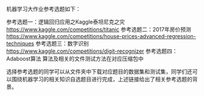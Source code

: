 机器学习大作业参考选题如下：

参考选题一：逻辑回归应用之Kaggle泰坦尼克之灾  https://www.kaggle.com/competitions/titanic
参考选题二：2017年房价预测 https://www.kaggle.com/competitions/house-prices-advanced-regression-techniques
参考选题三：数字识别 https://www.kaggle.com/competitions/digit-recognizer
参考选题四：Adaboost算法 算法及相关的文件测试方法在对应压缩包中

选择参考选题的同学可以从文件夹中下载对应题目的数据集和测试集，同学们还可以围绕机器学习的相关知识自选题目进行完成，上述链接给出了相关参考选题的背景。
